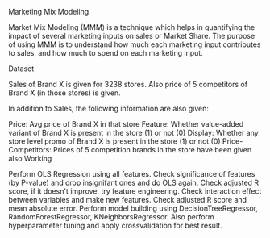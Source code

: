 Marketing Mix Modeling

Market Mix Modeling (MMM) is a technique which helps in quantifying the impact of several marketing inputs on sales or Market Share. The purpose of using MMM is to understand how much each marketing input contributes to sales, and how much to spend on each marketing input.

Dataset

Sales of Brand X is given for 3238 stores. Also price of 5 competitors of Brand X (in those stores) is given.

In addition to Sales, the following information are also given:

Price: Avg price of Brand X in that store
Feature: Whether value-added variant of Brand X is present in the store (1) or not (0)
Display: Whether any store level promo of Brand X is present in the store (1) or not (0)
Price-Competitors: Prices of 5 competition brands in the store have been given also
Working

Perform OLS Regression using all features.
Check significance of features (by P-value) and drop insignifant ones and do OLS again.
Check adjusted R score, if it doesn't improve, try feature engineering.
Check interaction effect between variables and make new features.
Check adjusted R score and mean absolute error.
Perform model building using DecisionTreeRegressor, RandomForestRegressor, KNeighborsRegressor.
Also perform hyperparameter tuning and apply crossvalidation for best result.
